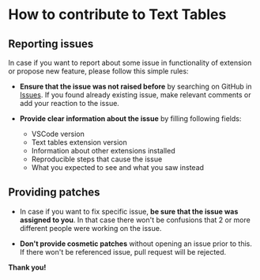 # How to contribute to Text Tables

## Reporting issues

In case if you want to report about some issue in functionality of extension or propose new feature, please follow this simple rules:

* **Ensure that the issue was not raised before** by searching on GitHub in [Issues][issues]. If you found already existing issue, make relevant comments or add your reaction to the issue.

* **Provide clear information about the issue** by filling following fields:

  * VSCode version
  * Text tables extension version
  * Information about other extensions installed
  * Reproducible steps that cause the issue
  * What you expected to see and what you saw instead

## Providing patches

* In case if you want to fix specific issue, **be sure that the issue was assigned to you**. In that case there won't be confusions that 2 or more different people were working on the issue.

* **Don't provide cosmetic patches** without opening an issue prior to this. If there won't be referenced issue, pull request will be rejected.

**Thank you!**

[issues]: https://github.com/rpeshkov/text-tables/issues/
